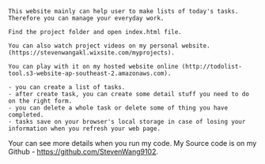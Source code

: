 <!-- Introduction -->
    This website mainly can help user to make lists of today's tasks. Therefore you can manage your everyday work.

<!-- How it works? -->
    Find the project folder and open index.html file.
    
    You can also watch project videos on my personal website.(https://stevenwangakl.wixsite.com/myprojects).
    
    You can play with it on my hosted website online (http://todolist-tool.s3-website-ap-southeast-2.amazonaws.com).

<!-- Functions -->
    - you can create a list of tasks.
    - after create task, you can create some detail stuff you need to do on the right form.
    - you can delete a whole task or delete some of thing you have completed.
    - tasks save on your browser's local storage in case of losing your information when you refresh your web page.

<!-- Source Code -->
Your can see more details when you run my code. My Source code is on my Github - https://github.com/StevenWang9102.